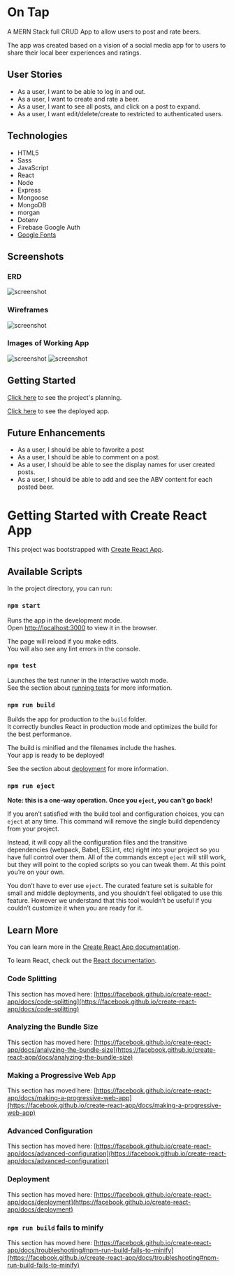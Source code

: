 # On Tap

A MERN Stack full CRUD App to allow users to post and rate beers.

The app was created based on a vision of a social media app for to users to share their local beer experiences and ratings. 

## User Stories 
- As a user, I want to be able to log in and out.
- As a user, I want to create and rate a beer.
- As a user, I want to see all posts, and click on a post to expand. 
- As a user, I want edit/delete/create to restricted to authenticated users. 

## Technologies 
- HTML5
- Sass
- JavaScript
- React
- Node
- Express
- Mongoose
- MongoDB
- morgan
- Dotenv
- Firebase Google Auth
- [Google Fonts](https://fonts.google.com/)

## Screenshots

### ERD
![screenshot](/images/p3-ERD.png)

### Wireframes
![screenshot](/images/p3-wireframe.png)

### Images of Working App 
![screenshot](/images/home-index.png)
![screenshot](/images/show-page.png)

## Getting Started
[Click here](https://trello.com/b/KSW0B6jO/project-3) to see the project's planning. 

[Click here](https://on-tap-frontend.herokuapp.com/) to see the deployed app.

## Future Enhancements
- As a user, I should be able to favorite a post 
- As a user, I should be able to comment on a post. 
- As a user, I should be able to see the display names for user created posts. 
- As a user, I should be able to add and see the ABV content for each posted beer.

# Getting Started with Create React App

This project was bootstrapped with [Create React App](https://github.com/facebook/create-react-app).

## Available Scripts

In the project directory, you can run:

### `npm start`

Runs the app in the development mode.\
Open [http://localhost:3000](http://localhost:3000) to view it in the browser.

The page will reload if you make edits.\
You will also see any lint errors in the console.

### `npm test`

Launches the test runner in the interactive watch mode.\
See the section about [running tests](https://facebook.github.io/create-react-app/docs/running-tests) for more information.

### `npm run build`

Builds the app for production to the `build` folder.\
It correctly bundles React in production mode and optimizes the build for the best performance.

The build is minified and the filenames include the hashes.\
Your app is ready to be deployed!

See the section about [deployment](https://facebook.github.io/create-react-app/docs/deployment) for more information.

### `npm run eject`

**Note: this is a one-way operation. Once you `eject`, you can’t go back!**

If you aren’t satisfied with the build tool and configuration choices, you can `eject` at any time. This command will remove the single build dependency from your project.

Instead, it will copy all the configuration files and the transitive dependencies (webpack, Babel, ESLint, etc) right into your project so you have full control over them. All of the commands except `eject` will still work, but they will point to the copied scripts so you can tweak them. At this point you’re on your own.

You don’t have to ever use `eject`. The curated feature set is suitable for small and middle deployments, and you shouldn’t feel obligated to use this feature. However we understand that this tool wouldn’t be useful if you couldn’t customize it when you are ready for it.

## Learn More

You can learn more in the [Create React App documentation](https://facebook.github.io/create-react-app/docs/getting-started).

To learn React, check out the [React documentation](https://reactjs.org/).

### Code Splitting

This section has moved here: [https://facebook.github.io/create-react-app/docs/code-splitting](https://facebook.github.io/create-react-app/docs/code-splitting)

### Analyzing the Bundle Size

This section has moved here: [https://facebook.github.io/create-react-app/docs/analyzing-the-bundle-size](https://facebook.github.io/create-react-app/docs/analyzing-the-bundle-size)

### Making a Progressive Web App

This section has moved here: [https://facebook.github.io/create-react-app/docs/making-a-progressive-web-app](https://facebook.github.io/create-react-app/docs/making-a-progressive-web-app)

### Advanced Configuration

This section has moved here: [https://facebook.github.io/create-react-app/docs/advanced-configuration](https://facebook.github.io/create-react-app/docs/advanced-configuration)

### Deployment

This section has moved here: [https://facebook.github.io/create-react-app/docs/deployment](https://facebook.github.io/create-react-app/docs/deployment)

### `npm run build` fails to minify

This section has moved here: [https://facebook.github.io/create-react-app/docs/troubleshooting#npm-run-build-fails-to-minify](https://facebook.github.io/create-react-app/docs/troubleshooting#npm-run-build-fails-to-minify)
